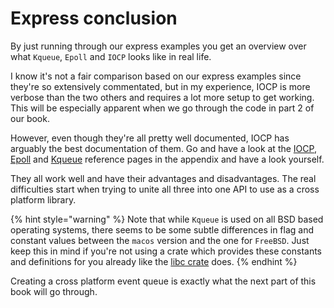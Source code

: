 # Express conclusion

By just running through our express examples you get an overview over what `Kqueue`, `Epoll` and `IOCP` looks like in real life.

I know it's not a fair comparison based on our express examples since they're so extensively commentated, but in my experience, IOCP is more verbose than the two others and requires a lot more setup to get working. This will be especially apparent when we go through the code in part 2 of our book.

However, even though they're all pretty well documented, IOCP has arguably the best documentation of them. Go and have a look at the [IOCP](../appendix-1/iocp.md), [Epoll](../appendix-1/epoll.md) and [Kqueue](../appendix-1/kqueue.md) reference pages in the appendix and have a look yourself.

They all work well and have their advantages and disadvantages. The real difficulties start when trying to unite all three into one API to use as a cross platform library.

{% hint style="warning" %}
Note that while `Kqueue` is used on all BSD based operating systems, there seems to be some subtle differences in flag and constant values between the `macos` version and the one for `FreeBSD`. Just keep this in mind if you're not using a crate which provides these constants and definitions for you already like the [libc crate](https://github.com/rust-lang/libc) does.
{% endhint %}

Creating a cross platform event queue is exactly what the next part of this book will go through.

